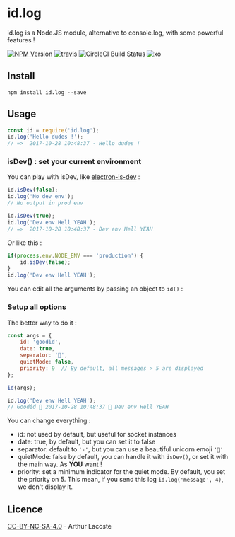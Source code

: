 # id.log
id.log is a Node.JS module, alternative to console.log, with some powerful features !

[![NPM Version][npm-version]][npm-url]
[![travis][travis-badge]][travis-url]
![CircleCI Build Status][circle-badge]
[![xo][xo-badge]][xo-url]

## Install

```
npm install id.log --save
```

## Usage

``` js
const id = require('id.log');
id.log('Hello dudes !');
// =>  2017-10-28 10:48:37 - Hello dudes !
```


### isDev() : set your current environment

You can play with isDev, like [electron-is-dev](https://github.com/sindresorhus/electron-is-dev) :

``` js
id.isDev(false);
id.log('No dev env');
// No output in prod env

id.isDev(true);
id.log('Dev env Hell YEAH');
// =>  2017-10-28 10:48:37 - Dev env Hell YEAH
```

Or like this :

```js
if(process.env.NODE_ENV === 'production') {
	id.isDev(false);
}
id.log('Dev env Hell YEAH');
```

You can edit all the arguments by passing an object to `id()` :

### Setup all options

The better way to do it :

``` js
const args = {
	id: 'goodid',
	date: true,
	separator: '🦄',
	quietMode: false,
	priority: 9  // By default, all messages > 5 are displayed
};

id(args);

id.log('Dev env Hell YEAH');
// Goodid 🦄 2017-10-28 10:48:37 🦄 Dev env Hell YEAH
```

You can change everything :

* id: not used by default, but useful for socket instances
* date: true, by default, but you can set it to false
* separator: default to `'-'`, but you can use a beautiful unicorn emoji `'🦄'`
* quietMode: false by default, you can handle it with `isDev()`, or set it with the main way. As **YOU** want !
* priority: set a minimum indicator for the quiet mode. By default, you set the priority on 5. This mean, if you send this log `id.log('message', 4)`, we don't display it.

## Licence
[CC-BY-NC-SA-4.0](https://creativecommons.org/licenses/by-sa/4.0/) - Arthur Lacoste


[npm-version]:https://img.shields.io/npm/v/id.log.svg
[npm-url]: https://npmjs.org/package/id.log
[travis-badge]: http://img.shields.io/travis/arthurlacoste/id.log.svg
[travis-url]: https://travis-ci.org/arthurlacoste/id.log
[circle-badge]: https://circleci.com/gh/arthurlacoste/id.log.svg?style=shield
[xo-badge]: https://img.shields.io/badge/code_style-XO-5ed9c7.svg
[xo-url]: https://github.com/sindresorhus/xo
